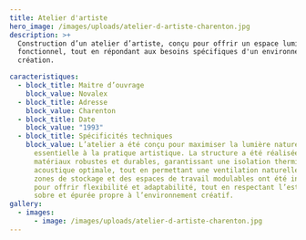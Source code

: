 ```yaml
---
title: Atelier d'artiste
hero_image: /images/uploads/atelier-d-artiste-charenton.jpg
description: >+
  Construction d’un atelier d’artiste, conçu pour offrir un espace lumineux et
  fonctionnel, tout en répondant aux besoins spécifiques d'un environnement de
  création.

caracteristiques:
  - block_title: Maitre d’ouvrage
    block_value: Novalex
  - block_title: Adresse
    block_value: Charenton
  - block_title: Date
    block_value: "1993"
  - block_title: Spécificités techniques
    block_value: L’atelier a été conçu pour maximiser la lumière naturelle,
      essentielle à la pratique artistique. La structure a été réalisée avec des
      matériaux robustes et durables, garantissant une isolation thermique et
      acoustique optimale, tout en permettant une ventilation naturelle. Des
      zones de stockage et des espaces de travail modulables ont été intégrés
      pour offrir flexibilité et adaptabilité, tout en respectant l’esthétique
      sobre et épurée propre à l’environnement créatif.
gallery:
  - images:
      - image: /images/uploads/atelier-d-artiste-charenton.jpg
---
```

